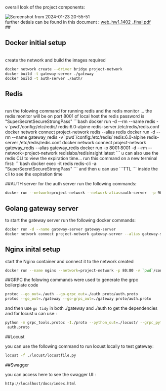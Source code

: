 overall look of the project components:<br />

![Screenshot from 2024-01-23 20-55-51](https://github.com/Morning1139Angel/web-backend-project/assets/127003598/fcae876d-f313-45f5-b3e0-7c33d23b33d4)
<br />
further detials can be found in this document : [web_hw1_1402 _final.pdf](https://github.com/Morning1139Angel/web-backend-project/files/14027850/web_hw1_1402._final.pdf)
<br />## <h2>Docker initial setup</h2>
<br />
create the network and build the images required
```bash
docker network create --driver bridge project-network
docker build -t gateway-server ./gateway
docker build -t auth-server ./auth/
```
<h2 >Redis</h2> <br />
run the folowing command for running redis and the redis monitor ... the redis monitor will be on port 8001 of local host
the redis password is "SuperSecretSecureStrongPass"
```bash
docker run -d --rm --name redis -v `pwd`/config:/etc/redis/ redis:6.0-alpine redis-server /etc/redis/redis.conf
docker network connect project-network redis --alias redis
docker run -d --rm --name gateway_redis -v `pwd`/config:/etc/redis/ redis:6.0-alpine redis-server /etc/redis/redis.conf
docker network connect project-network gateway_redis --alias gateway_redis
docker run -p 8001:8001 -d --rm --network=project-network redislabs/redisinsight:latest
```
u can also use the redis CLI to view the expiration time... run this command on a new terminal first:
```bash
docker exec -it redis redis-cli -a "SuperSecretSecureStrongPass"
```
and then u can use ```TTL <key-name>``` inside the cli to see the expiration time

##AUTH server
for the auth server run the following commands:
```bash
docker run --network=project-network --network-alias=auth-server  -p 9000:9000 -d --name auth-server auth-server
```

## Golang gateway server
to start the gateway server run the following docker commands:
```bash
docker run -d --name gateway-server gateway-server
docker network connect project-network gateway-server --alias gateway-server
```
## Nginx inital setup 
start the Nginx container and connect it to the network created
```bash
docker run --name nginx --network=project-network -p 80:80 -v `pwd`/config/default.conf:/etc/nginx/conf.d/default.conf -d nginx
```

##GRPC
the folowing commands were used to generate the grpc boilerplate code 
```bash
protoc --go_out=./auth --go-grpc_out=./auth proto/auth.proto
protoc --go_out=./gateway --go-grpc_out=./gateway proto/auth.proto
```
and then use ```go tidy``` in both ./gateway and ./auth to get the dependencies
and for locust u can use : 
```bash
python -m grpc_tools.protoc -I./proto --python_out=./locust/ --grpc_python_out=./locust
 auth.proto
```
##Locust

you can use the following command to run locust locally to test gateway:
```bash
locust -f ./locust/locustfile.py 
```

##Swagger

you can access here to see the swagger UI : 

```bash
http://localhost/docs/index.html
```

